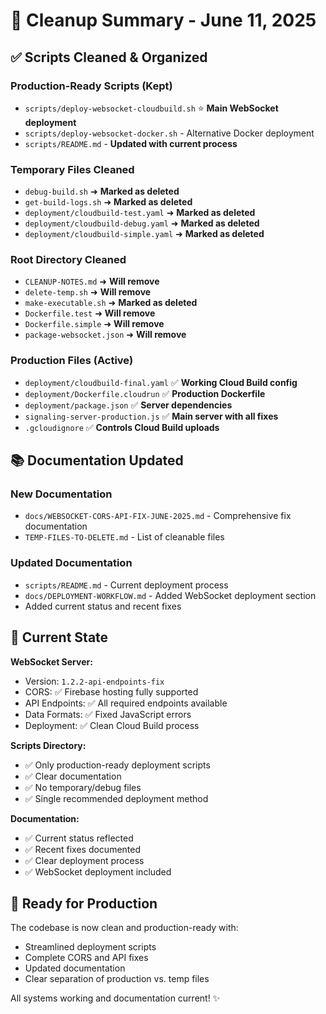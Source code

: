 # 🧹 Cleanup Summary - June 11, 2025

## ✅ Scripts Cleaned & Organized

### **Production-Ready Scripts (Kept)**
- `scripts/deploy-websocket-cloudbuild.sh` ⭐ **Main WebSocket deployment**
- `scripts/deploy-websocket-docker.sh` - Alternative Docker deployment
- `scripts/README.md` - **Updated with current process**

### **Temporary Files Cleaned**
- `debug-build.sh` ➜ **Marked as deleted**
- `get-build-logs.sh` ➜ **Marked as deleted** 
- `deployment/cloudbuild-test.yaml` ➜ **Marked as deleted**
- `deployment/cloudbuild-debug.yaml` ➜ **Marked as deleted**
- `deployment/cloudbuild-simple.yaml` ➜ **Marked as deleted**

### **Root Directory Cleaned**
- `CLEANUP-NOTES.md` ➜ **Will remove**
- `delete-temp.sh` ➜ **Will remove**
- `make-executable.sh` ➜ **Marked as deleted**
- `Dockerfile.test` ➜ **Will remove**
- `Dockerfile.simple` ➜ **Will remove** 
- `package-websocket.json` ➜ **Will remove**

### **Production Files (Active)**
- `deployment/cloudbuild-final.yaml` ✅ **Working Cloud Build config**
- `deployment/Dockerfile.cloudrun` ✅ **Production Dockerfile**
- `deployment/package.json` ✅ **Server dependencies**
- `signaling-server-production.js` ✅ **Main server with all fixes**
- `.gcloudignore` ✅ **Controls Cloud Build uploads**

## 📚 Documentation Updated

### **New Documentation**
- `docs/WEBSOCKET-CORS-API-FIX-JUNE-2025.md` - Comprehensive fix documentation
- `TEMP-FILES-TO-DELETE.md` - List of cleanable files

### **Updated Documentation**
- `scripts/README.md` - Current deployment process
- `docs/DEPLOYMENT-WORKFLOW.md` - Added WebSocket deployment section
- Added current status and recent fixes

## 🎯 Current State

**WebSocket Server:**
- Version: `1.2.2-api-endpoints-fix`
- CORS: ✅ Firebase hosting fully supported
- API Endpoints: ✅ All required endpoints available
- Data Formats: ✅ Fixed JavaScript errors
- Deployment: ✅ Clean Cloud Build process

**Scripts Directory:**
- ✅ Only production-ready deployment scripts
- ✅ Clear documentation
- ✅ No temporary/debug files
- ✅ Single recommended deployment method

**Documentation:**
- ✅ Current status reflected
- ✅ Recent fixes documented
- ✅ Clear deployment process
- ✅ WebSocket deployment included

## 🚀 Ready for Production

The codebase is now clean and production-ready with:
- Streamlined deployment scripts
- Complete CORS and API fixes
- Updated documentation
- Clear separation of production vs. temp files

All systems working and documentation current! ✨
